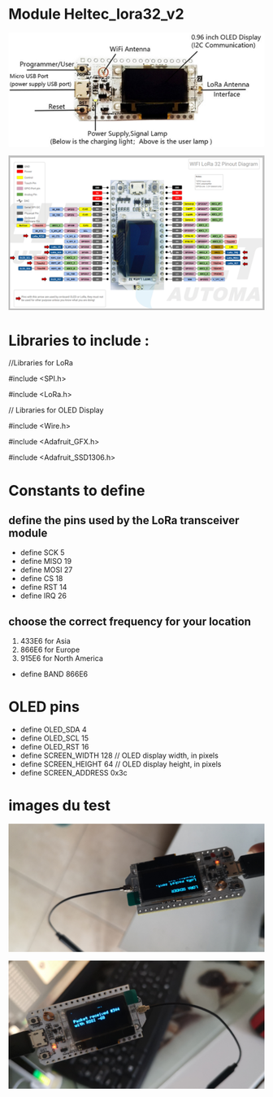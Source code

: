 # Module Heltec_lora32_v2

![module](./heltec_lora_v2_module.png)

![pinout](./heltec_lora_v2_pinout.png)

# Libraries to include : 
//Libraries for LoRa

#include <SPI.h>

#include <LoRa.h>

// Libraries for OLED Display

#include <Wire.h>

#include <Adafruit_GFX.h>

#include <Adafruit_SSD1306.h>

# Constants to define

## define the pins used by the LoRa transceiver module

- define SCK 5
- define MISO 19
- define MOSI 27
- define CS 18
- define RST 14
- define IRQ 26

## choose the correct frequency for your location
1. 433E6 for Asia
2. 866E6 for Europe
3. 915E6 for North America
   
- define BAND 866E6

# OLED pins
- define OLED_SDA 4
- define OLED_SCL 15 
- define OLED_RST 16
- define SCREEN_WIDTH 128 // OLED display width, in pixels
- define SCREEN_HEIGHT 64 // OLED display height, in pixels
- define SCREEN_ADDRESS 0x3c

# images du test

![sender](./lora_sender.jpg)

![receiver](./lora_receiver.jpg)
